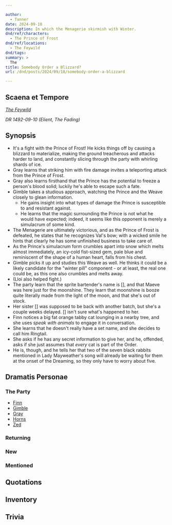 ```yaml
---

author:
  - Tanner
date: 2024-09-18
description: In which the Menagerie skirmish with Winter.
dnd/ref/characters:
  - The Prince of Frost
dnd/ref/locations:
  - The Feywild
dnd/tags:
summary: >
  The 
title: Somebody Order a Blizzard?
url: /dnd/posts/2024/09/18/somebody-order-a-blizzard

---
```


## Scaena et Tempore

_[The Feywild](/dnd/locations/the-feywild)_

_DR 1492-09-10 (Elient, The Fading)_

## Synopsis

- It's a fight with the Prince of Frost! He kicks things off by causing a blizzard to materialize, making the ground treacherous and attacks harder to land, and constantly slicing through the party with whirling shards of ice.
- Gray learns that striking him with fire damage invites a teleporting attack from the Prince of Frost.
- Gray also learns firsthand that the Prince has the potential to freeze a person's blood solid; luckily he's able to escape such a fate.
- Gimble takes a studious approach, watching the Prince and the Weave closely to glean information.
  - He gains insight into what types of damage the Prince is susceptible to and resistant against.
  - He learns that the magic surrounding the Prince is not what he would have expected; indeed, it seems like this opponent is merely a simulacrum of some kind.
- The Menagerie are ultimately victorious, and as the Prince of Frost is defeated, he states that he recognizes Val's bow; with a wicked smile he hints that clearly he has some unfinished business to take care of.
- As the Prince's simulacrum form crumbles apart into snow which melts almost immediately, an icy-cold fist-sized gem, pale blue and reminiscent of the shape of a human heart, falls from his chest.
- Gimble picks it up and studies this Weave as well. He thinks it could be a likely candidate for the "winter pill" component - or at least, the real one could be, as this one also crumbles and melts away.
- (Lloi also helped fight.)
- The party learn that the sprite bartender's name is [], and that Maeve was here just for the moonshine. They learn that moonshine is booze quite literally made from the light of the moon, and that she's out of stock.
- Her sister [] was supposed to be back with another batch, but she's a couple weeks delayed. [] isn't sure what's happened to her.
- Finn notices a big fat orange tabby cat lounging in a nearby tree, and she uses _speak with animals_ to engage it in conversation.
- She learns that he doesn't really have a set name, and she decides to call him Ringtail.
- She asks if he has any secret information to give her, and he, offended, asks if she just assumes that _every_ cat is part of the Order.
- He is, though, and he tells her that two of the seven black rabbits mentioned in Lady Mayweather's song will already be waiting for them at the onset of the Dreaming, so they only have to worry about five.

## Dramatis Personae

### The Party

- [Finn](/dnd/characters/finn)
- [Gimble](/dnd/characters/gimble-the-diviner)
- [Gray](/dnd/characters/haeltin-var-astora)
- [Horns](/dnd/characters/horns)
- [Zed](/dnd/characters/zed)

### Returning

### New

### Mentioned

## Quotations

## Inventory

## Trivia
